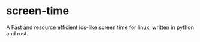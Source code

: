 # screen-time
A Fast and resource efficient ios-like screen time for linux, written in python and rust.
